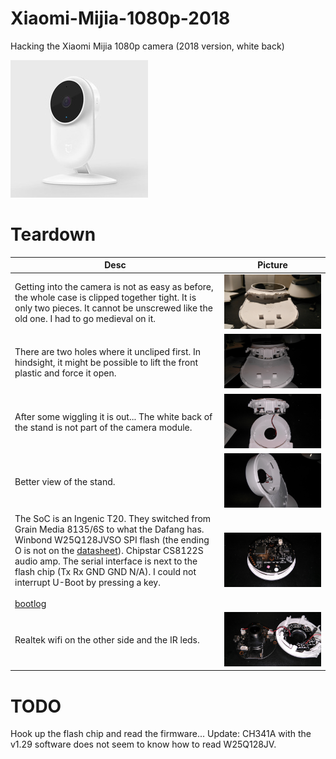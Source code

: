 # Xiaomi-Mijia-1080p-2018
Hacking the Xiaomi Mijia 1080p camera (2018 version, white back)

![](/mijia2018.jpg)

# Teardown
Desc | Picture
--- | ---
Getting into the camera is not as easy as before, the whole case is clipped together tight. It is only two pieces. It cannot be unscrewed like the old one. I had to go medieval on it.| ![](/teardown/IMG_20180802_174022.jpg)
There are two holes where it uncliped first. In hindsight, it might be possible to lift the front plastic and force it open. | ![](/teardown/IMG_20180802_174131.jpg)
After some wiggling it is out... The white back of the stand is not part of the camera module. | ![](/teardown/IMG_20180802_174329.jpg)
Better view of the stand. | ![](/teardown/IMG_20180802_195150.jpg)
The SoC is an Ingenic T20. They switched from Grain Media 8135/6S to what the Dafang has. Winbond W25Q128JVSO SPI flash (the ending O is not on the [datasheet](https://www.winbond.com/resource-files/w25q128jv%20revf%2003272018%20plus.pdf)). Chipstar CS8122S audio amp. The serial interface is next to the flash chip (Tx Rx GND GND N/A). I could not interrupt U-Boot by pressing a key.<br/><br/>[bootlog](/bootlog.md) | ![](/teardown/IMG_20180802_174835.jpg)
Realtek wifi on the other side and the IR leds. | ![](/teardown/IMG_20180802_175143.jpg)

# TODO
Hook up the flash chip and read the firmware...
Update: CH341A with the v1.29 software does not seem to know how to read W25Q128JV.
